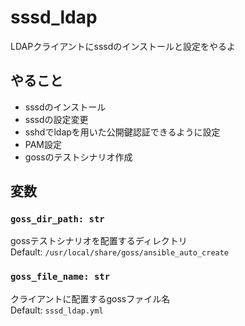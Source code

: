 # sssd_ldap

LDAPクライアントにsssdのインストールと設定をやるよ  

## やること

- sssdのインストール
- sssdの設定変更
- sshdでldapを用いた公開鍵認証できるように設定
- PAM設定
- gossのテストシナリオ作成

## 変数

### `goss_dir_path: str`

gossテストシナリオを配置するディレクトリ  
Default: `/usr/local/share/goss/ansible_auto_create`  

### `goss_file_name: str`

クライアントに配置するgossファイル名  
Default: `sssd_ldap.yml`  
